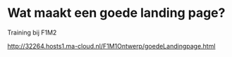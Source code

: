 # Wat maakt een goede landing page?
Training bij F1M2

http://32264.hosts1.ma-cloud.nl/F1M1Ontwerp/goedeLandingpage.html